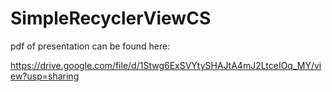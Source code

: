 # SimpleRecyclerViewCS

pdf of presentation can be found here:

https://drive.google.com/file/d/1Stwg6ExSVYtySHAJtA4mJ2LtceIOq_MY/view?usp=sharing

